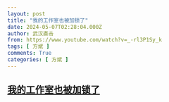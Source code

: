 ```yaml
---
layout: post
title: "我的工作室也被加锁了"
date: 2024-05-07T02:28:04.000Z
author: 武汉直击
from: https://www.youtube.com/watch?v=_-rl3P1Sy_k
tags: [ 方斌 ]
comments: True
categories: [ 方斌 ]
---
```

<!--1715048884000-->
[我的工作室也被加锁了](https://www.youtube.com/watch?v=_-rl3P1Sy_k)
------

<div>

</div>
